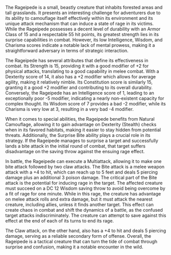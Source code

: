 The Rageipede is a small, beastly creature that inhabits forested areas and tall grasslands. It presents an interesting challenge for adventurers due to its ability to camouflage itself effectively within its environment and its unique attack mechanism that can induce a state of rage in its victims. While the Rageipede possesses a decent level of durability with an Armor Class of 15 and a respectable 55 hit points, its greatest strength lies in its surprise capabilities in combat. However, its low Intelligence, Wisdom, and Charisma scores indicate a notable lack of mental prowess, making it a straightforward adversary in terms of strategic interaction.

The Rageipede has several attributes that define its effectiveness in combat. Its Strength is 15, providing it with a good modifier of +2 for physical attacks, translating to a good capability in melee combat. With a Dexterity score of 14, it also has a +2 modifier which allows for average agility, making it relatively nimble. Its Constitution score is similarly 15, granting it a good +2 modifier and contributing to its overall durability. Conversely, the Rageipede has an Intelligence score of 1, leading to an exceptionally poor -5 modifier, indicating a nearly non-existent capacity for complex thought. Its Wisdom score of 7 provides a bad -2 modifier, while its Charisma is very low at 3, resulting in a very bad -4 modifier.

When it comes to special abilities, the Rageipede benefits from Natural Camouflage, allowing it to gain advantage on Dexterity (Stealth) checks when in its favored habitats, making it easier to stay hidden from potential threats. Additionally, the Surprise Bite ability plays a crucial role in its strategy. If the Rageipede manages to surprise a target and successfully lands a bite attack in the initial round of combat, that target suffers disadvantage on the saving throw against the ensuing rage effect.

In battle, the Rageipede can execute a Multiattack, allowing it to make one bite attack followed by two claw attacks. The Bite attack is a melee weapon attack with a +4 to hit, which can reach up to 5 feet and deals 5 piercing damage plus an additional 3 poison damage. The critical part of the Bite attack is the potential for inducing rage in the target. The affected creature must succeed on a DC 12 Wisdom saving throw to avoid being overcome by a fit of rage for one minute. While in this rage, the creature has advantage on melee attack rolls and extra damage, but it must attack the nearest creature, including allies, unless it finds another target. This effect can create chaos in combat and shift the dynamics of a battle, as the confused target attacks indiscriminately. The creature can attempt to save against this effect at the end of each of its turns to end its rage.

The Claw attack, on the other hand, also has a +4 to hit and deals 5 piercing damage, serving as a reliable secondary form of offense. Overall, the Rageipede is a tactical creature that can turn the tide of combat through surprise and confusion, making it a notable encounter in the wild.